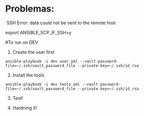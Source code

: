 # Problemas:

`SSH Error: data could not be sent to the remote host


export ANSIBLE_SCP_IF_SSH=y


#To run on DEV
1) Create the user first

```
ansible-playbook -i dev user.yml --vault-password-file=~/.ssh/vault_password_file --private-key=~/.ssh/id_rsa
```

2) Install the tools

```
ansible-playbook -i dev tools.yml --vault-password-file=~/.ssh/vault_password_file --private-key=~/.ssh/id_rsa
```
3) Test!

4) Hardning it!


